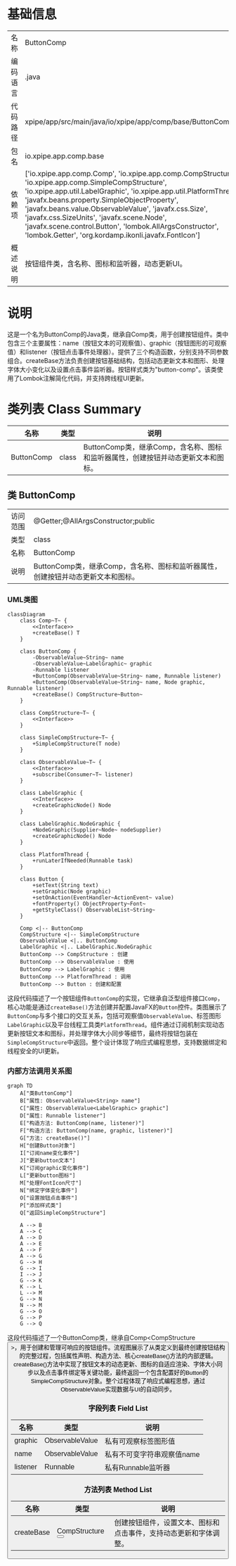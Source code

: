 # 基础信息

|      |      |
|------|------|
| 名称 | ButtonComp |
| 编码语言 | .java |
| 代码路径 | xpipe/app/src/main/java/io/xpipe/app/comp/base/ButtonComp.java |
| 包名 | io.xpipe.app.comp.base |
| 依赖项 | ['io.xpipe.app.comp.Comp', 'io.xpipe.app.comp.CompStructure', 'io.xpipe.app.comp.SimpleCompStructure', 'io.xpipe.app.util.LabelGraphic', 'io.xpipe.app.util.PlatformThread', 'javafx.beans.property.SimpleObjectProperty', 'javafx.beans.value.ObservableValue', 'javafx.css.Size', 'javafx.css.SizeUnits', 'javafx.scene.Node', 'javafx.scene.control.Button', 'lombok.AllArgsConstructor', 'lombok.Getter', 'org.kordamp.ikonli.javafx.FontIcon'] |
| 概述说明 | 按钮组件类，含名称、图标和监听器，动态更新UI。 |

# 说明

这是一个名为ButtonComp的Java类，继承自Comp类，用于创建按钮组件。类中包含三个主要属性：name（按钮文本的可观察值）、graphic（按钮图形的可观察值）和listener（按钮点击事件处理器）。提供了三个构造函数，分别支持不同参数组合。createBase方法负责创建按钮基础结构，包括动态更新文本和图形、处理字体大小变化以及设置点击事件监听器。按钮样式类为"button-comp"。该类使用了Lombok注解简化代码，并支持跨线程UI更新。

# 类列表 Class Summary

| 名称   | 类型  | 说明 |
|-------|------|-------------|
| ButtonComp | class | ButtonComp类，继承Comp，含名称、图标和监听器属性，创建按钮并动态更新文本和图标。 |



## 类 ButtonComp

|      |      |
|------|------|
| 访问范围 | @Getter;@AllArgsConstructor;public |
| 类型 | class |
| 名称 | ButtonComp |
| 说明 | ButtonComp类，继承Comp，含名称、图标和监听器属性，创建按钮并动态更新文本和图标。 |


### UML类图

```mermaid
classDiagram
    class Comp~T~ {
        <<Interface>>
        +createBase() T
    }

    class ButtonComp {
        -ObservableValue~String~ name
        -ObservableValue~LabelGraphic~ graphic
        -Runnable listener
        +ButtonComp(ObservableValue~String~ name, Runnable listener)
        +ButtonComp(ObservableValue~String~ name, Node graphic, Runnable listener)
        +createBase() CompStructure~Button~
    }

    class CompStructure~T~ {
        <<Interface>>
    }

    class SimpleCompStructure~T~ {
        +SimpleCompStructure(T node)
    }

    class ObservableValue~T~ {
        <<Interface>>
        +subscribe(Consumer~T~ listener)
    }

    class LabelGraphic {
        <<Interface>>
        +createGraphicNode() Node
    }

    class LabelGraphic.NodeGraphic {
        +NodeGraphic(Supplier~Node~ nodeSupplier)
        +createGraphicNode() Node
    }

    class PlatformThread {
        +runLaterIfNeeded(Runnable task)
    }

    class Button {
        +setText(String text)
        +setGraphic(Node graphic)
        +setOnAction(EventHandler~ActionEvent~ value)
        +fontProperty() ObjectProperty~Font~
        +getStyleClass() ObservableList~String~
    }

    Comp <|-- ButtonComp
    CompStructure <|-- SimpleCompStructure
    ObservableValue <|.. ButtonComp
    LabelGraphic <|.. LabelGraphic.NodeGraphic
    ButtonComp --> CompStructure : 创建
    ButtonComp --> ObservableValue : 使用
    ButtonComp --> LabelGraphic : 使用
    ButtonComp --> PlatformThread : 调用
    ButtonComp --> Button : 创建和配置
```

这段代码描述了一个按钮组件`ButtonComp`的实现，它继承自泛型组件接口`Comp`，核心功能是通过`createBase()`方法创建并配置JavaFX的`Button`控件。类图展示了`ButtonComp`与多个接口的交互关系，包括可观察值`ObservableValue`、标签图形`LabelGraphic`以及平台线程工具类`PlatformThread`。组件通过订阅机制实现动态更新按钮文本和图标，并处理字体大小同步等细节，最终将按钮包装在`SimpleCompStructure`中返回。整个设计体现了响应式编程思想，支持数据绑定和线程安全的UI更新。


### 内部方法调用关系图

```mermaid
graph TD
    A["类ButtonComp"]
    B["属性: ObservableValue<String> name"]
    C["属性: ObservableValue<LabelGraphic> graphic"]
    D["属性: Runnable listener"]
    E["构造方法: ButtonComp(name, listener)"]
    F["构造方法: ButtonComp(name, graphic, listener)"]
    G["方法: createBase()"]
    H["创建Button对象"]
    I["订阅name变化事件"]
    J["更新button文本"]
    K["订阅graphic变化事件"]
    L["更新button图标"]
    M["处理FontIcon尺寸"]
    N["绑定字体变化事件"]
    O["设置按钮点击事件"]
    P["添加样式类"]
    Q["返回SimpleCompStructure"]

    A --> B
    A --> C
    A --> D
    A --> E
    A --> F
    A --> G
    G --> H
    G --> I
    I --> J
    G --> K
    K --> L
    L --> M
    G --> N
    N --> M
    G --> O
    G --> P
    G --> Q
```

这段代码描述了一个ButtonComp类，继承自Comp<CompStructure<Button>>，用于创建和管理可响应的按钮组件。流程图展示了从类定义到最终创建按钮结构的完整过程，包括属性声明、构造方法、核心createBase()方法的内部逻辑。createBase()方法中实现了按钮文本的动态更新、图标的自适应渲染、字体大小同步以及点击事件绑定等关键功能，最终返回一个包含配置好的Button的SimpleCompStructure对象。整个过程体现了响应式编程思想，通过ObservableValue实现数据与UI的自动同步。

### 字段列表 Field List

| 名称  | 类型  | 说明 |
|-------|-------|------|
| graphic | ObservableValue<LabelGraphic> | 私有可观察标签图形值 |
| name | ObservableValue<String> | 私有不可变字符串观察值name |
| listener | Runnable | 私有Runnable监听器 |

### 方法列表 Method List

| 名称  | 类型  | 说明 |
|-------|-------|------|
| createBase | CompStructure<Button> | 创建按钮组件，设置文本、图标和点击事件，支持动态更新和字体调整。 |




